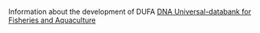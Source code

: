 Information about the development of DUFA [DNA Universal-databank for Fisheries and Aquaculture](https://github.com/uit-metabarcoding/DUFA)
